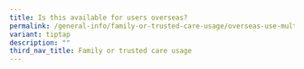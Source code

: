 ```yaml
---
title: Is this available for users overseas?
permalink: /general-info/family-or-trusted-care-usage/overseas-use-multi-user-2fa/
variant: tiptap
description: ""
third_nav_title: Family or trusted care usage
---
```

